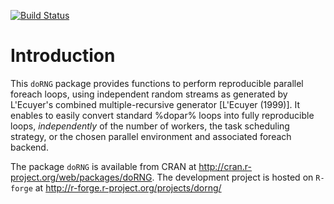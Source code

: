 [![Build Status](https://travis-ci.org/renozao/doRNG.png?branch=develop)](https://travis-ci.org/renozao/doRNG)

# Introduction

This `doRNG` package provides functions to perform reproducible parallel foreach loops, 
using independent random streams as generated by L'Ecuyer's combined multiple-recursive generator [L'Ecuyer (1999)].
It enables to easily convert standard %dopar% loops into fully reproducible loops, _independently_ of the number of workers, 
the task scheduling strategy, or the chosen parallel environment and associated foreach backend.

The package `doRNG` is available from CRAN at http://cran.r-project.org/web/packages/doRNG.
The development project is hosted on `R-forge` at http://r-forge.r-project.org/projects/dorng/

